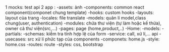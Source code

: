 1 mocks: test api 
2 app : -assets: ảnh
        -components: common react component(componet chung template) 
        -hooks: custom hooks
        -layouts: layout của trang
        -locales: file translate
        -models: quản lí model,class chung(user, authentication)
        -modules: chứa thư viện (tự làm hoặc kế thừa), owner cả thư viện(src,...)
        -pages: page (home,product,..)
                -Home: 
                        -models: 
                        -partials: 
                        -schemas: kiểm tra tính hợp lệ của form
                        -service: call, xử lí,... api
                        -usecases: src xử lí phức tạp của components
                        -componets: home.js
                        -style: home.css
        -routes: route
        -styles: css, bootstrap
